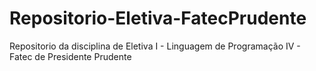 # Repositorio-Eletiva-FatecPrudente
Repositorio da disciplina de Eletiva I - Linguagem de Programação IV - Fatec de Presidente Prudente
